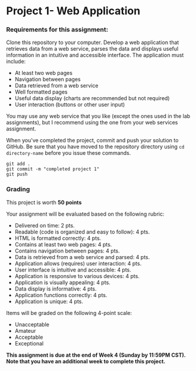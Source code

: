 # Project 1- Web Application

### Requirements for this assignment:
Clone this repository to your computer.
Develop a web application that retrieves data from a web service, parses the data and displays useful information in an intuitive and accessible interface. The application must include:
- At least two web pages
- Navigation between pages
- Data retrieved from a web service
- Well formatted pages
- Useful data display (charts are recommended but not required)
- User interaction (buttons or other user input)

You may use any web service that you like (except the ones used in the lab assignments), but I recommend using the one from your web services assignment.

When you've completed the project, commit and push your solution to GitHub. Be sure that you have moved to the repository directory using `cd directory-name` before you issue these commands.
```
git add .
git commit -m "completed project 1"
git push
```
### Grading

This project is worth **50 points**

Your assignment will be evaluated based on the following rubric:
- Delivered on time: 2 pts.
- Readable (code is organized and easy to follow): 4 pts.
- HTML is formatted correctly: 4 pts.
- Contains at least two web pages: 4 pts.
- Contains navigation between pages: 4 pts.
- Data is retrieved from a web service and parsed: 4 pts.
- Application allows (requires) user interaction: 4 pts.
- User interface is intuitive and accessible: 4 pts.
- Application is responsive to various devices: 4 pts.
- Application is visually appealing: 4 pts.
- Data display is informative: 4 pts.
- Application functions correctly: 4 pts.
- Application is unique: 4 pts.

Items will be graded on the following 4-point scale:

- Unacceptable
- Amateur
- Acceptable
- Exceptional

**This assignment is due at the end of Week 4 (Sunday by 11:59PM CST).  Note that you have an additional week to complete this project.**

